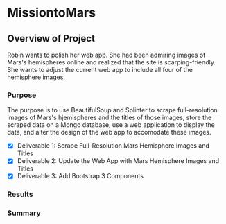 # MissiontoMars

## Overview of Project
Robin wants to polish her web app. She had been admiring images of Mars's hemispheres online and realized that the site is scarping-friendly. She wants to adjust the current web app to include all four of the hemisphere images. 

### Purpose
The purpose is to use BeautifulSoup and Splinter to scrape full-resolution images of Mars's hjemispheres and the titles of those images, store the scraped data on a Mongo database, use a web application to display the data, and alter the design of the web app to accomodate these images. 

- [x] Deliverable 1: Scrape Full-Resolution Mars Hemisphere Images and Titles
- [x] Deliverable 2: Update the Web App with Mars Hemisphere Images and Titles
- [x] Deliverable 3: Add Bootstrap 3 Components

### Results

### Summary